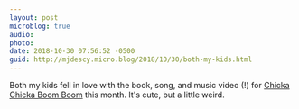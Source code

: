 ```yaml
---
layout: post
microblog: true
audio: 
photo: 
date: 2018-10-30 07:56:52 -0500
guid: http://mjdescy.micro.blog/2018/10/30/both-my-kids.html
---
```

Both my kids fell in love with the book, song, and music video (!) for [Chicka Chicka Boom Boom](https://en.m.wikipedia.org/wiki/Chicka_Chicka_Boom_Boom) this month. It's cute, but a little weird.
